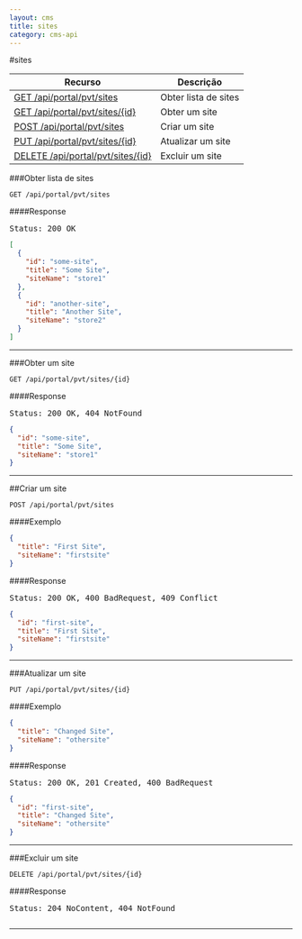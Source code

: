 ```yaml
---
layout: cms
title: sites
category: cms-api
---
```


#sites

<table class="table">
  <thead>
    <tr>
      <th>Recurso</th>
      <th>Descrição</th>
    </tr>
  </thead>
  <tbody>
    <tr>
      <td><a href="#obter-lista-de-sites">GET /api/portal/pvt/sites</a></td>
      <td>Obter lista de sites</td>
    </tr>
    <tr>
      <td><a href="#obter-um-site">GET /api/portal/pvt/sites/{id}</a></td>
      <td>Obter um site</td>
    </tr>
    <tr>
      <td><a href="#criar-um-site">POST /api/portal/pvt/sites</a></td>
      <td>Criar um site</td>
    </tr>
    <tr>
      <td><a href="#atualizar-um-site">PUT /api/portal/pvt/sites/{id}</a></td>
      <td>Atualizar um site</td>
    </tr>
    <tr>
      <td><a href="#excluir-um-site">DELETE /api/portal/pvt/sites/{id}</a></td>
      <td>Excluir um site</td>
    </tr>
  </tbody>
</table>

###Obter lista de sites

```
GET /api/portal/pvt/sites
```

####Response
<pre class="headers">
Status: 200 OK
</pre>
```json
[
  {
    "id": "some-site",
    "title": "Some Site",
    "siteName": "store1"
  },
  {
    "id": "another-site",
    "title": "Another Site",
    "siteName": "store2"
  }
]
```

---

###Obter um site

```
GET /api/portal/pvt/sites/{id}
```

####Response
<pre class="headers">
Status: 200 OK, 404 NotFound
</pre>
```json
{
  "id": "some-site",
  "title": "Some Site",
  "siteName": "store1"
}
```
---

##Criar um site

```
POST /api/portal/pvt/sites
```

####Exemplo

```json
{
  "title": "First Site",
  "siteName": "firstsite"
}
```
####Response
<pre class="headers">
Status: 200 OK, 400 BadRequest, 409 Conflict
</pre>
```json
{
  "id": "first-site",
  "title": "First Site",
  "siteName": "firstsite"
}
```

---

###Atualizar um site

```
PUT /api/portal/pvt/sites/{id}
```

####Exemplo
```json
{
  "title": "Changed Site",
  "siteName": "othersite"
}
```

####Response
<pre class="headers">
Status: 200 OK, 201 Created, 400 BadRequest
</pre>
```json
{
  "id": "first-site",
  "title": "Changed Site",
  "siteName": "othersite"
}
```

---

###Excluir um site

```
DELETE /api/portal/pvt/sites/{id}
```

####Response
<pre class="headers">
Status: 204 NoContent, 404 NotFound
</pre>
<pre>
</pre> 
---

